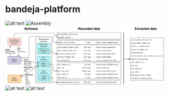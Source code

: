 # bandeja-platform
![alt text](https://github.com/MobileRoboticsSkoltech/bandeja-platform/blob/main/Images/bandeja-logo.png)
![Assembly](https://github.com/MobileRoboticsSkoltech/bandeja-platform/blob/main/Images/Assembly.gif)
![](./Images/data_flow.png)
![alt text](https://github.com/MobileRoboticsSkoltech/bandeja-platform/blob/main/Images/stm32_connections.png)
![alt text](https://github.com/MobileRoboticsSkoltech/bandeja-platform/blob/main/Images/stm32_pins.png)
